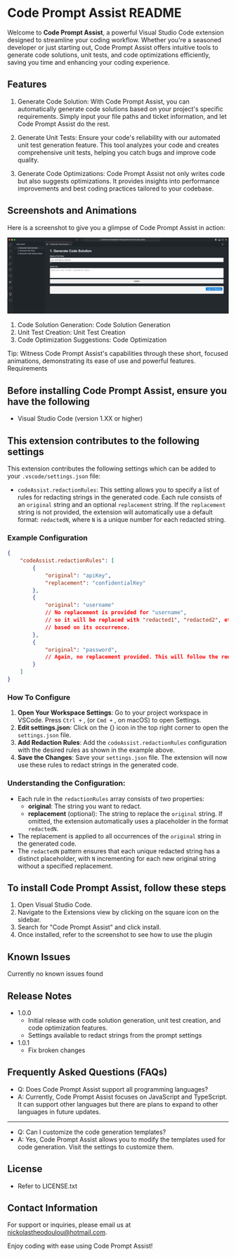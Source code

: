 # Code Prompt Assist README

Welcome to **Code Prompt Assist**, a powerful Visual Studio Code extension designed to streamline your coding workflow. Whether you're a seasoned developer or just starting out, Code Prompt Assist offers intuitive tools to generate code solutions, unit tests, and code optimizations efficiently, saving you time and enhancing your coding experience.

## Features

1. Generate Code Solution: With Code Prompt Assist, you can automatically generate code solutions based on your project's specific requirements. Simply input your file paths and ticket information, and let Code Prompt Assist do the rest.

2. Generate Unit Tests: Ensure your code's reliability with our automated unit test generation feature. This tool analyzes your code and creates comprehensive unit tests, helping you catch bugs and improve code quality.

3. Generate Code Optimizations: Code Prompt Assist not only writes code but also suggests optimizations. It provides insights into performance improvements and best coding practices tailored to your codebase.

## Screenshots and Animations

Here is a screenshot to give you a glimpse of Code Prompt Assist in action:

![How to find](/readme/readme.png)

1. Code Solution Generation: Code Solution Generation
2. Unit Test Creation: Unit Test Creation
3. Code Optimization Suggestions: Code Optimization

Tip: Witness Code Prompt Assist's capabilities through these short, focused animations, demonstrating its ease of use and powerful features.
Requirements

## Before installing Code Prompt Assist, ensure you have the following

- Visual Studio Code (version 1.XX or higher)

## This extension contributes to the following settings

This extension contributes the following settings which can be added to your `.vscode/settings.json` file:

- `codeAssist.redactionRules`: This setting allows you to specify a list of rules for redacting strings in the generated code. Each rule consists of an `original` string and an optional `replacement` string. If the `replacement` string is not provided, the extension will automatically use a default format: `redactedN`, where `N` is a unique number for each redacted string.

### Example Configuration

```json
{
    "codeAssist.redactionRules": [
        {
            "original": "apiKey",
            "replacement": "confidentialKey"
        },
        {
            "original": "username"
            // No replacement is provided for "username",
            // so it will be replaced with "redacted1", "redacted2", etc., 
            // based on its occurrence.
        },
        {
            "original": "password",
            // Again, no replacement provided. This will follow the redactedN pattern.
        }
    ]
}
```

### How To Configure

1. **Open Your Workspace Settings**: Go to your project workspace in VSCode. Press `Ctrl +` , (or `Cmd +` , on macOS) to open Settings.
2. **Edit settings.json**: Click on the {} icon in the top right corner to open the `settings.json` file.
3. **Add Redaction Rules**: Add the `codeAssist.redactionRules` configuration with the desired rules as shown in the example above.
4. **Save the Changes**: Save your `settings.json` file. The extension will now use these rules to redact strings in the generated code.

### Understanding the Configuration:

- Each rule in the `redactionRules` array consists of two properties:
    - **original**: The string you want to redact.
    - **replacement** (optional): The string to replace the `original` string. If omitted, the extension automatically uses a placeholder in the format `redactedN`.
- The replacement is applied to all occurrences of the `original` string in the generated code.
- The `redactedN` pattern ensures that each unique redacted string has a distinct placeholder, with `N` incrementing for each new original string without a specified replacement.


## To install Code Prompt Assist, follow these steps

1. Open Visual Studio Code.
2. Navigate to the Extensions view by clicking on the square icon on the sidebar.
3. Search for "Code Prompt Assist" and click install.
4. Once installed, refer to the screenshot to see how to use the plugin

## Known Issues

Currently no known issues found

## Release Notes

- 1.0.0
    - Initial release with code solution generation, unit test creation, and code optimization features.
    - Settings available to redact strings from the prompt settings
- 1.0.1
    - Fix broken changes

## Frequently Asked Questions (FAQs)

- Q: Does Code Prompt Assist support all programming languages?
- A: Currently, Code Prompt Assist focuses on JavaScript and TypeScript. It can support other languages but there are plans to expand to other languages in future updates.

---

- Q: Can I customize the code generation templates?
- A: Yes, Code Prompt Assist allows you to modify the templates used for code generation. Visit the settings to customize them.

## License

- Refer to LICENSE.txt

## Contact Information

For support or inquiries, please email us at <nickolastheodoulou@hotmail.com>.

Enjoy coding with ease using Code Prompt Assist!
